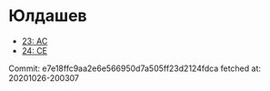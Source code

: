 # Юлдашев
- [23: AC](23.md)
- [24: CE](24.md)

Commit: e7e18ffc9aa2e6e566950d7a505ff23d2124fdca
 fetched at: 20201026-200307
